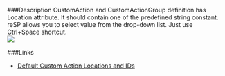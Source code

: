﻿<properties 
	pageTitle="Location attribute" 
    pageName="CustomActionLocation"
    parentPageId="code-completion"
/>

###Description
CustomAction and CustomActionGroup definition has Location attribute. It should contain one of the predefined string constant.
reSP allows you to select value from the drop-down list.
Just use Ctrl+Space shortcut.
<br/>
<img src="http://docs.subpointsolutions.com/wp-content/uploads/2015/03/CustomActionLocation.png">
  
###Links
- [Default Custom Action Locations and IDs](https://msdn.microsoft.com/en-us/library/office/bb802730.aspx)


